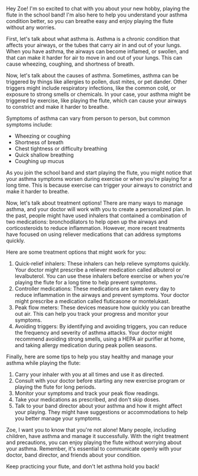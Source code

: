 Hey Zoe! I'm so excited to chat with you about your new hobby, playing the flute in the school band! I'm also here to help you understand your asthma condition better, so you can breathe easy and enjoy playing the flute without any worries.

First, let's talk about what asthma is. Asthma is a chronic condition that affects your airways, or the tubes that carry air in and out of your lungs. When you have asthma, the airways can become inflamed, or swollen, and that can make it harder for air to move in and out of your lungs. This can cause wheezing, coughing, and shortness of breath.

Now, let's talk about the causes of asthma. Sometimes, asthma can be triggered by things like allergies to pollen, dust mites, or pet dander. Other triggers might include respiratory infections, like the common cold, or exposure to strong smells or chemicals. In your case, your asthma might be triggered by exercise, like playing the flute, which can cause your airways to constrict and make it harder to breathe.

Symptoms of asthma can vary from person to person, but common symptoms include:

- Wheezing or coughing
- Shortness of breath
- Chest tightness or difficulty breathing
- Quick shallow breathing
- Coughing up mucus

As you join the school band and start playing the flute, you might notice that your asthma symptoms worsen during exercise or when you're playing for a long time. This is because exercise can trigger your airways to constrict and make it harder to breathe.

Now, let's talk about treatment options! There are many ways to manage asthma, and your doctor will work with you to create a personalized plan. In the past, people might have used inhalers that contained a combination of two medications: bronchodilators to help open up the airways and corticosteroids to reduce inflammation. However, more recent treatments have focused on using reliever medications that can address symptoms quickly.

Here are some treatment options that might work for you:

1. Quick-relief inhalers: These inhalers can help relieve symptoms quickly. Your doctor might prescribe a reliever medication called albuterol or levalbuterol. You can use these inhalers before exercise or when you're playing the flute for a long time to help prevent symptoms.
2. Controller medications: These medications are taken every day to reduce inflammation in the airways and prevent symptoms. Your doctor might prescribe a medication called fluticasone or montelukast.
3. Peak flow meters: These devices measure how quickly you can breathe out air. This can help you track your progress and monitor your symptoms.
4. Avoiding triggers: By identifying and avoiding triggers, you can reduce the frequency and severity of asthma attacks. Your doctor might recommend avoiding strong smells, using a HEPA air purifier at home, and taking allergy medication during peak pollen seasons.

Finally, here are some tips to help you stay healthy and manage your asthma while playing the flute:

1. Carry your inhaler with you at all times and use it as directed.
2. Consult with your doctor before starting any new exercise program or playing the flute for long periods.
3. Monitor your symptoms and track your peak flow readings.
4. Take your medications as prescribed, and don't skip doses.
5. Talk to your band director about your asthma and how it might affect your playing. They might have suggestions or accommodations to help you better manage your symptoms.

Zoe, I want you to know that you're not alone! Many people, including children, have asthma and manage it successfully. With the right treatment and precautions, you can enjoy playing the flute without worrying about your asthma. Remember, it's essential to communicate openly with your doctor, band director, and friends about your condition.

Keep practicing your flute, and don't let asthma hold you back!
